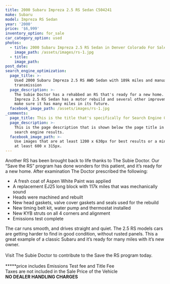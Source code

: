 ```yaml
---
title: 2000 Subaru Impreza 2.5 RS Sedan C504241
make: Subaru
model: Impreza RS Sedan
year: '2000'
price: '$6,999'
inventory_option: for_sale
car_category_option: used
photos:
  - title: 2000 Subaru Impreza 2.5 RS Sedan in Denver Colorado For Sale
    image_path: /assets/images/rs-1.jpg
  - title:
    image_path:
post_date:
search_engine_optimization:
  page_title: >-
    Used 2000 Subaru Impreza 2.5 RS AWD Sedan with 189k miles and manual
    transmission
  page_description: >-
    The Subie Doctor has a rehabbed an RS that's ready for a new home. This 2000
    Impreza 2.5 RS Sedan has a motor rebuild and several other improvements to
    make sure it has many miles in its future.
  facebook_image_path: /assets/images/rs-1.jpg
_comments:
  page_title: This is the title that's specifically for Search Engine Optimization.
  page_description: >-
    This is the page description that is shown below the page title in the
    search engine results.
  facebook_image_path: >-
    Use images that are at least 1200 x 630px for best results or a minimum of
    at least 600 x 315px.
---
```



Another RS has been brought back to life thanks to The Subie Doctor. Our “Save the RS” program has done wonders for this patient, and it’s ready for a new home. After examination The Doctor prescribed the following:

* &nbsp;A fresh coat of Aspen White Paint was applied
* A replacement EJ25 long block with 117k miles that was mechanically sound
* Heads were machined and rebuilt
* New head gaskets, valve cover gaskets and seals used for the rebuild
* New timing belt kit, water pump and thermostat installed
* New KYB struts on all 4 corners and alignment
* Emissions test complete

The car runs smooth, and drives straight and quiet. The 2.5 RS models cars are getting harder to find in good condition, without rusted panels. This a great example of a classic Subaru and it’s ready for many miles with it’s new owner.<br><br>Visit The Subie Doctor to contribute to the Save the RS program today.<br><br>**\***price includes Emissions Test fee and Title Fee<br>Taxes are not included in the Sale Price of the Vehicle<br>**NO DEALER HANDLING CHARGES**